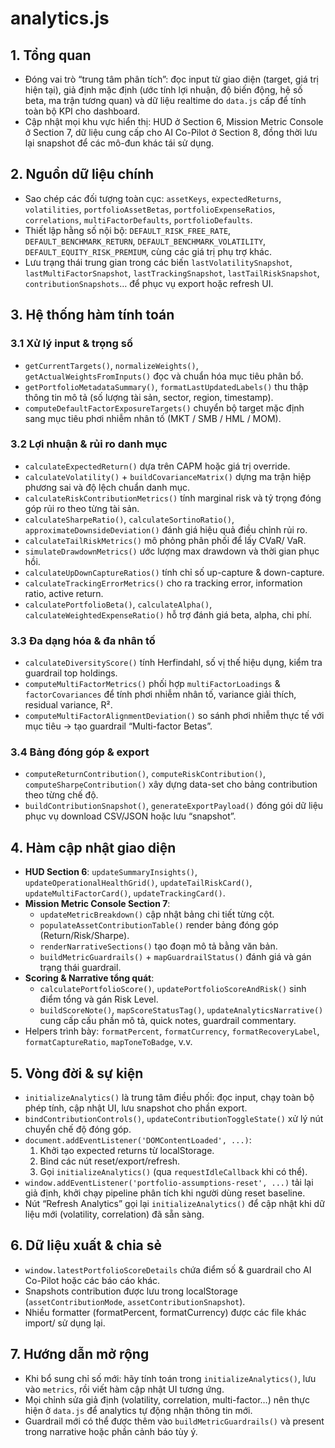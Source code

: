 # analytics.js

## 1. Tổng quan
- Đóng vai trò “trung tâm phân tích”: đọc input từ giao diện (target, giá trị hiện tại), giả định mặc định (ước tính lợi nhuận, độ biến động, hệ số beta, ma trận tương quan) và dữ liệu realtime do `data.js` cấp để tính toàn bộ KPI cho dashboard.
- Cập nhật mọi khu vực hiển thị: HUD ở Section 6, Mission Metric Console ở Section 7, dữ liệu cung cấp cho AI Co-Pilot ở Section 8, đồng thời lưu lại snapshot để các mô-đun khác tái sử dụng.

## 2. Nguồn dữ liệu chính
- Sao chép các đối tượng toàn cục: `assetKeys`, `expectedReturns`, `volatilities`, `portfolioAssetBetas`, `portfolioExpenseRatios`, `correlations`, `multiFactorDefaults`, `portfolioDefaults`.
- Thiết lập hằng số nội bộ: `DEFAULT_RISK_FREE_RATE`, `DEFAULT_BENCHMARK_RETURN`, `DEFAULT_BENCHMARK_VOLATILITY`, `DEFAULT_EQUITY_RISK_PREMIUM`, cùng các giá trị phụ trợ khác.
- Lưu trạng thái trung gian trong các biến `lastVolatilitySnapshot`, `lastMultiFactorSnapshot`, `lastTrackingSnapshot`, `lastTailRiskSnapshot`, `contributionSnapshots`… để phục vụ export hoặc refresh UI.

## 3. Hệ thống hàm tính toán

### 3.1 Xử lý input & trọng số
- `getCurrentTargets()`, `normalizeWeights()`, `getActualWeightsFromInputs()` đọc và chuẩn hóa mục tiêu phân bổ.
- `getPortfolioMetadataSummary()`, `formatLastUpdatedLabels()` thu thập thông tin mô tả (số lượng tài sản, sector, region, timestamp).
- `computeDefaultFactorExposureTargets()` chuyển bộ target mặc định sang mục tiêu phơi nhiễm nhân tố (MKT / SMB / HML / MOM).

### 3.2 Lợi nhuận & rủi ro danh mục
- `calculateExpectedReturn()` dựa trên CAPM hoặc giá trị override.
- `calculateVolatility()` + `buildCovarianceMatrix()` dựng ma trận hiệp phương sai và độ lệch chuẩn danh mục.
- `calculateRiskContributionMetrics()` tính marginal risk và tỷ trọng đóng góp rủi ro theo từng tài sản.
- `calculateSharpeRatio()`, `calculateSortinoRatio()`, `approximateDownsideDeviation()` đánh giá hiệu quả điều chỉnh rủi ro.
- `calculateTailRiskMetrics()` mô phỏng phân phối để lấy CVaR/ VaR.
- `simulateDrawdownMetrics()` ước lượng max drawdown và thời gian phục hồi.
- `calculateUpDownCaptureRatios()` tính chỉ số up-capture & down-capture.
- `calculateTrackingErrorMetrics()` cho ra tracking error, information ratio, active return.
- `calculatePortfolioBeta()`, `calculateAlpha()`, `calculateWeightedExpenseRatio()` hỗ trợ đánh giá beta, alpha, chi phí.

### 3.3 Đa dạng hóa & đa nhân tố
- `calculateDiversityScore()` tính Herfindahl, số vị thế hiệu dụng, kiểm tra guardrail top holdings.
- `computeMultiFactorMetrics()` phối hợp `multiFactorLoadings` & `factorCovariances` để tính phơi nhiễm nhân tố, variance giải thích, residual variance, R².
- `computeMultiFactorAlignmentDeviation()` so sánh phơi nhiễm thực tế với mục tiêu → tạo guardrail “Multi-factor Betas”.

### 3.4 Bảng đóng góp & export
- `computeReturnContribution()`, `computeRiskContribution()`, `computeSharpeContribution()` xây dựng data-set cho bảng contribution theo từng chế độ.
- `buildContributionSnapshot()`, `generateExportPayload()` đóng gói dữ liệu phục vụ download CSV/JSON hoặc lưu “snapshot”.

## 4. Hàm cập nhật giao diện
- **HUD Section 6**: `updateSummaryInsights()`, `updateOperationalHealthGrid()`, `updateTailRiskCard()`, `updateMultiFactorCard()`, `updateTrackingCard()`.
- **Mission Metric Console Section 7**:
  - `updateMetricBreakdown()` cập nhật bảng chi tiết từng cột.
  - `populateAssetContributionTable()` render bảng đóng góp (Return/Risk/Sharpe).
  - `renderNarrativeSections()` tạo đoạn mô tả bằng văn bản.
  - `buildMetricGuardrails()` + `mapGuardrailStatus()` đánh giá và gán trạng thái guardrail.
- **Scoring & Narrative tổng quát**:
  - `calculatePortfolioScore()`, `updatePortfolioScoreAndRisk()` sinh điểm tổng và gán Risk Level.
  - `buildScoreNote()`, `mapScoreStatusTag()`, `updateAnalyticsNarrative()` cung cấp cấu phần mô tả, quick notes, guardrail commentary.
- Helpers trình bày: `formatPercent`, `formatCurrency`, `formatRecoveryLabel`, `formatCaptureRatio`, `mapToneToBadge`, v.v.

## 5. Vòng đời & sự kiện
- `initializeAnalytics()` là trung tâm điều phối: đọc input, chạy toàn bộ phép tính, cập nhật UI, lưu snapshot cho phần export.
- `bindContributionControls()`, `updateContributionToggleState()` xử lý nút chuyển chế độ đóng góp.
- `document.addEventListener('DOMContentLoaded', ...)`:
  1. Khởi tạo expected returns từ localStorage.
  2. Bind các nút reset/export/refresh.
  3. Gọi `initializeAnalytics()` (qua `requestIdleCallback` khi có thể).
- `window.addEventListener('portfolio-assumptions-reset', ...)` tải lại giả định, khởi chạy pipeline phân tích khi người dùng reset baseline.
- Nút “Refresh Analytics” gọi lại `initializeAnalytics()` để cập nhật khi dữ liệu mới (volatility, correlation) đã sẵn sàng.

## 6. Dữ liệu xuất & chia sẻ
- `window.latestPortfolioScoreDetails` chứa điểm số & guardrail cho AI Co-Pilot hoặc các báo cáo khác.
- Snapshots contribution được lưu trong localStorage (`assetContributionMode`, `assetContributionSnapshot`).
- Nhiều formatter (formatPercent, formatCurrency) được các file khác import/ sử dụng lại.

## 7. Hướng dẫn mở rộng
- Khi bổ sung chỉ số mới: hãy tính toán trong `initializeAnalytics()`, lưu vào `metrics`, rồi viết hàm cập nhật UI tương ứng.
- Mọi chỉnh sửa giả định (volatility, correlation, multi-factor…) nên thực hiện ở `data.js` để analytics tự động nhận thông tin mới.
- Guardrail mới có thể được thêm vào `buildMetricGuardrails()` và present trong narrative hoặc phần cảnh báo tùy ý.
